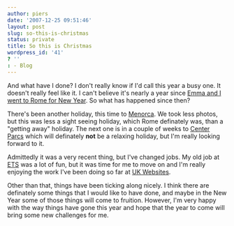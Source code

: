 ```yaml
---
author: piers
date: '2007-12-25 09:51:46'
layout: post
slug: so-this-is-christmas
status: private
title: So this is Christmas
wordpress_id: '41'
? ''
: - Blog
---
```


And what have I done? I don't really know if I'd call this year a busy one. It
doesn't really feel like it. I can't believe it's nearly a year since [Emma
and I went to Rome for New
Year](http://www.flickr.com/photos/piers/sets/72157600378780482/). So what has
happened since then?

There's been another holiday, this time to
[Menorca](http://www.flickr.com/photos/piers/sets/72157600583606207/). We took
less photos, but this was less a sight seeing holiday, which Rome definately
was, than a "getting away" holiday. The next one is in a couple of weeks to
[Center Parcs](htp://www.centerparcs.co.uk) which will definately **not** be a
relaxing holiday, but I'm really looking forward to it.

Admittedly it was a very recent thing, but I've changed jobs. My old job at
[ETS](http://www.etsplc.com) was a lot of fun, but it was time for me to move
on and I'm really enjoying the work I've been doing so far at [UK
Websites](http://www.ukwebsites.net).

Other than that, things have been ticking along nicely. I think there are
definately some things that I would like to have done, and maybe in the New
Year some of those things will come to fruition. However, I'm very happy with
the way things have gone this year and hope that the year to come will bring
some new challenges for me.


